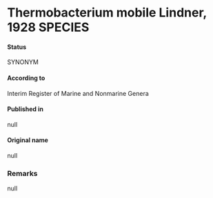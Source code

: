 # Thermobacterium mobile Lindner, 1928 SPECIES

#### Status
SYNONYM

#### According to
Interim Register of Marine and Nonmarine Genera

#### Published in
null

#### Original name
null

### Remarks
null